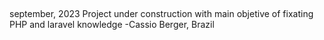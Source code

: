 

## 
september, 2023
Project under construction with main objetive of fixating PHP and laravel knowledge
-Cassio Berger, Brazil

